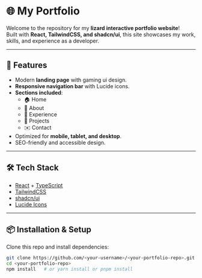 # 🌐 My Portfolio  

Welcome to the repository for my **lizard interactive portfolio website**!  
Built with **React, TailwindCSS, and shadcn/ui**, this site showcases my work, skills, and experience as a developer.  

---

## 🚀 Features  

- Modern **landing page** with gaming ui design.  
- **Responsive navigation bar** with Lucide icons.  
- **Sections included**:  
  - 🏠 Home  
  - 👤 About  
  - 💼 Experience  
  - 📂 Projects  
  - ✉️ Contact  
- Optimized for **mobile, tablet, and desktop**.  
- SEO-friendly and accessible design.  

---

## 🛠 Tech Stack  

- [React](https://react.dev/) + [TypeScript](https://www.typescriptlang.org/)  
- [TailwindCSS](https://tailwindcss.com/)  
- [shadcn/ui](https://ui.shadcn.com/)  
- [Lucide Icons](https://lucide.dev/)  

---

## 📦 Installation & Setup  

Clone this repo and install dependencies:  

```bash
git clone https://github.com/<your-username>/<your-portfolio-repo>.git
cd <your-portfolio-repo>
npm install   # or yarn install or pnpm install